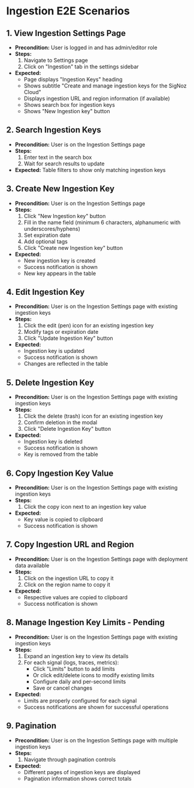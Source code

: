 # Ingestion E2E Scenarios

## 1. View Ingestion Settings Page

- **Precondition:** User is logged in and has admin/editor role
- **Steps:**
  1. Navigate to Settings page
  2. Click on "Ingestion" tab in the settings sidebar
- **Expected:** 
  - Page displays "Ingestion Keys" heading
  - Shows subtitle "Create and manage ingestion keys for the SigNoz Cloud"
  - Displays ingestion URL and region information (if available)
  - Shows search box for ingestion keys
  - Shows "New Ingestion key" button

## 2. Search Ingestion Keys

- **Precondition:** User is on the Ingestion Settings page
- **Steps:**
  1. Enter text in the search box
  2. Wait for search results to update
- **Expected:** Table filters to show only matching ingestion keys

## 3. Create New Ingestion Key

- **Precondition:** User is on the Ingestion Settings page
- **Steps:**
  1. Click "New Ingestion key" button
  2. Fill in the name field (minimum 6 characters, alphanumeric with underscores/hyphens)
  3. Set expiration date
  4. Add optional tags
  5. Click "Create new Ingestion key" button
- **Expected:** 
  - New ingestion key is created
  - Success notification is shown
  - New key appears in the table

## 4. Edit Ingestion Key

- **Precondition:** User is on the Ingestion Settings page with existing ingestion keys
- **Steps:**
  1. Click the edit (pen) icon for an existing ingestion key
  2. Modify tags or expiration date
  3. Click "Update Ingestion Key" button
- **Expected:** 
  - Ingestion key is updated
  - Success notification is shown
  - Changes are reflected in the table

## 5. Delete Ingestion Key

- **Precondition:** User is on the Ingestion Settings page with existing ingestion keys
- **Steps:**
  1. Click the delete (trash) icon for an existing ingestion key
  2. Confirm deletion in the modal
  3. Click "Delete Ingestion Key" button
- **Expected:** 
  - Ingestion key is deleted
  - Success notification is shown
  - Key is removed from the table

## 6. Copy Ingestion Key Value

- **Precondition:** User is on the Ingestion Settings page with existing ingestion keys
- **Steps:**
  1. Click the copy icon next to an ingestion key value
- **Expected:** 
  - Key value is copied to clipboard
  - Success notification is shown

## 7. Copy Ingestion URL and Region

- **Precondition:** User is on the Ingestion Settings page with deployment data available
- **Steps:**
  1. Click on the ingestion URL to copy it
  2. Click on the region name to copy it
- **Expected:** 
  - Respective values are copied to clipboard
  - Success notification is shown

## 8. Manage Ingestion Key Limits - Pending

- **Precondition:** User is on the Ingestion Settings page with existing ingestion keys
- **Steps:**
  1. Expand an ingestion key to view its details
  2. For each signal (logs, traces, metrics):
     - Click "Limits" button to add limits
     - Or click edit/delete icons to modify existing limits
     - Configure daily and per-second limits
     - Save or cancel changes
- **Expected:** 
  - Limits are properly configured for each signal
  - Success notifications are shown for successful operations

## 9. Pagination

- **Precondition:** User is on the Ingestion Settings page with multiple ingestion keys
- **Steps:**
  1. Navigate through pagination controls
- **Expected:** 
  - Different pages of ingestion keys are displayed
  - Pagination information shows correct totals
